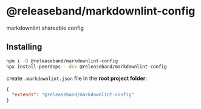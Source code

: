 # @releaseband/markdownlint-config

markdownlint shareable config

## Installing

```bash
npm i -D @releaseband/markdownlint-config
npx install-peerdeps --dev @releaseband/markdownlint-config
```

create `.markdownlint.json` file in the **root project folder**:

```json
{
  "extends": "@releaseband/markdownlint-config"
}
```
